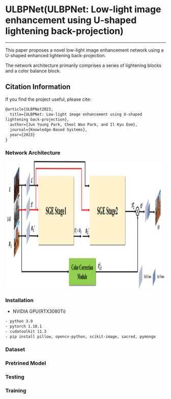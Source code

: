 # ULBPNet(ULBPNet: Low-light image enhancement using U-shaped lightening back-projection)
---


This paper proposes a novel low-light image enhancement network using a U-shaped enhanced lightening back-projection. 


The network architecture primarily comprises a series of lightening blocks and a color balance block.


## Citation Information

If you find the project useful, please cite:

```
@article{ULBPNet2023,
  title={ULBPNet: Low-light image enhancement using U-shaped lightening back-projection},
  author={Jun Young Park, Cheol Woo Park, and Il Kyu Eom},
  journal={Knowledge-Based Systems},
  year={2023}
}
```

### Network Architecture
<img src="figures/Network.png" width="600" height="400">

### Installation
- NVIDIA GPU(RTX3080Ti)

```
- python 3.9
- pytorch 1.10.1
- cudatoolkit 11.3
- pip install pillow, opencv-python, scikit-image, sacred, pymongo
```


### Dataset


### Pretrined Model


### Testing


### Training



